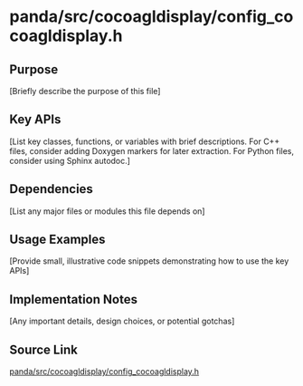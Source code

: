 # panda/src/cocoagldisplay/config_cocoagldisplay.h

## Purpose
[Briefly describe the purpose of this file]

## Key APIs
[List key classes, functions, or variables with brief descriptions.
For C++ files, consider adding Doxygen markers for later extraction.
For Python files, consider using Sphinx autodoc.]

## Dependencies
[List any major files or modules this file depends on]

## Usage Examples
[Provide small, illustrative code snippets demonstrating how to use the key APIs]

## Implementation Notes
[Any important details, design choices, or potential gotchas]

## Source Link
[panda/src/cocoagldisplay/config_cocoagldisplay.h](link_to_source_repository/panda/src/cocoagldisplay/config_cocoagldisplay.h)
